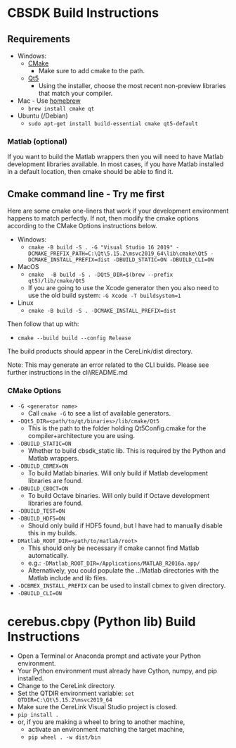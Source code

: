 # CBSDK Build Instructions

## Requirements

* Windows:
    * [CMake](https://cmake.org/download/)
        * Make sure to add cmake to the path.
    * [Qt5](https://www.qt.io/download-open-source/)
        * Using the installer, choose the most recent non-preview libraries that match your compiler.
* Mac - Use [homebrew](https://brew.sh/)
    * `brew install cmake qt`
* Ubuntu (/Debian)
    * `sudo apt-get install build-essential cmake qt5-default`

### Matlab (optional)

If you want to build the Matlab wrappers then you will need to have Matlab development libraries available. In most cases, if you have Matlab installed in a default location, then cmake should be able to find it.

## Cmake command line - Try me first

Here are some cmake one-liners that work if your development environment happens to match perfectly. If not, then modify the cmake options according to the CMake Options instructions below.

* Windows:
    * `cmake -B build -S . -G "Visual Studio 16 2019" -DCMAKE_PREFIX_PATH=C:\Qt\5.15.2\msvc2019_64\lib\cmake\Qt5 -DCMAKE_INSTALL_PREFIX=dist -DBUILD_STATIC=ON -DBUILD_CLI=ON`
* MacOS
    * `cmake  -B build -S . -DQt5_DIR=$(brew --prefix qt5)/lib/cmake/Qt5`
    * If you are going to use the Xcode generator then you also need to use the old build system: `-G Xcode -T buildsystem=1`
* Linux
    * `cmake -B build -S . -DCMAKE_INSTALL_PREFIX=dist`

Then follow that up with:
* `cmake --build build --config Release`

The build products should appear in the CereLink/dist directory.

Note: This may generate an error related to the CLI builds. Please see further instructions in the cli\README.md

### CMake Options

* `-G <generator name>`
    * Call `cmake -G` to see a list of available generators.
* `-DQt5_DIR=<path/to/qt/binaries>/lib/cmake/Qt5`
    * This is the path to the folder holding Qt5Config.cmake for the compiler+architecture you are using.
* `-DBUILD_STATIC=ON`
    * Whether to build cbsdk_static lib. This is required by the Python and Matlab wrappers.
* `-DBUILD_CBMEX=ON`
    * To build Matlab binaries. Will only build if Matlab development libraries are found.
* `-DBUILD_CBOCT=ON`
    * To build Octave binaries. Will only build if Octave development libraries are found.
* `-DBUILD_TEST=ON`
* `-DBUILD_HDF5=ON`
    * Should only build if HDF5 found, but I have had to manually disable this in my builds.
* `DMatlab_ROOT_DIR=<path/to/matlab/root>`
    * This should only be necessary if cmake cannot find Matlab automatically.
    * e.g.: `-DMatlab_ROOT_DIR=/Applications/MATLAB_R2016a.app/`
    * Alternatively, you could populate the ../Matlab directories with the Matlab include and lib files.
* `-DCBMEX_INSTALL_PREFIX` can be used to install cbmex to given directory.
* `-DBUILD_CLI=ON`

# cerebus.cbpy (Python lib) Build Instructions

* Open a Terminal or Anaconda prompt and activate your Python environment.
* Your Python environment must already have Cython, numpy, and pip installed.
* Change to the CereLink directory.
* Set the QTDIR environment variable: `set QTDIR=C:\Qt\5.15.2\msvc2019_64`
* Make sure the CereLink Visual Studio project is closed.
* `pip install .`
* or, if you are making a wheel to bring to another machine,
  * activate an environment matching the target machine,
  * `pip wheel . -w dist/bin`
